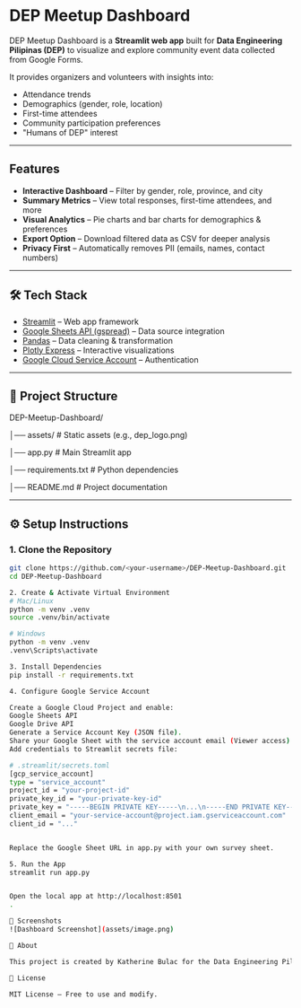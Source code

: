 # DEP Meetup Dashboard

DEP Meetup Dashboard is a **Streamlit web app** built for **Data Engineering Pilipinas (DEP)** to visualize and explore community event data collected from Google Forms.  

It provides organizers and volunteers with insights into:

- Attendance trends  
- Demographics (gender, role, location)  
- First-time attendees  
- Community participation preferences  
- "Humans of DEP" interest  

---

## Features

- **Interactive Dashboard** – Filter by gender, role, province, and city  
- **Summary Metrics** – View total responses, first-time attendees, and more  
- **Visual Analytics** – Pie charts and bar charts for demographics & preferences  
- **Export Option** – Download filtered data as CSV for deeper analysis  
- **Privacy First** – Automatically removes PII (emails, names, contact numbers)  

---

## 🛠️ Tech Stack

- [Streamlit](https://streamlit.io/) – Web app framework  
- [Google Sheets API (gspread)](https://docs.gspread.org/) – Data source integration  
- [Pandas](https://pandas.pydata.org/) – Data cleaning & transformation  
- [Plotly Express](https://plotly.com/python/plotly-express/) – Interactive visualizations  
- [Google Cloud Service Account](https://cloud.google.com/iam/docs/service-accounts) – Authentication  

---

## 📂 Project Structure

DEP-Meetup-Dashboard/

│── assets/ # Static assets (e.g., dep_logo.png)

│── app.py # Main Streamlit app

│── requirements.txt # Python dependencies

│── README.md # Project documentation


---

## ⚙️ Setup Instructions

### 1. Clone the Repository
```bash
git clone https://github.com/<your-username>/DEP-Meetup-Dashboard.git
cd DEP-Meetup-Dashboard

2. Create & Activate Virtual Environment
# Mac/Linux
python -m venv .venv
source .venv/bin/activate  

# Windows
python -m venv .venv
.venv\Scripts\activate

3. Install Dependencies
pip install -r requirements.txt

4. Configure Google Service Account

Create a Google Cloud Project and enable:
Google Sheets API
Google Drive API
Generate a Service Account Key (JSON file).
Share your Google Sheet with the service account email (Viewer access).
Add credentials to Streamlit secrets file:

# .streamlit/secrets.toml
[gcp_service_account]
type = "service_account"
project_id = "your-project-id"
private_key_id = "your-private-key-id"
private_key = "-----BEGIN PRIVATE KEY-----\n...\n-----END PRIVATE KEY-----\n"
client_email = "your-service-account@project.iam.gserviceaccount.com"
client_id = "..."


Replace the Google Sheet URL in app.py with your own survey sheet.

5. Run the App
streamlit run app.py


Open the local app at http://localhost:8501
.

📸 Screenshots
![Dashboard Screenshot](assets/image.png)

👥 About

This project is created by Katherine Bulac for the Data Engineering Pilipinas (DEP) community volunteers to support event management, reporting, and decision-making.

📜 License

MIT License – Free to use and modify.

